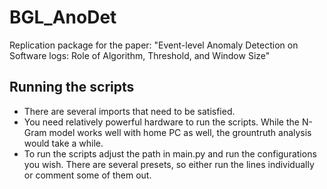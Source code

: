 # BGL_AnoDet

Replication package for the paper: "Event-level Anomaly Detection on Software logs: Role of Algorithm, Threshold, and Window Size"

## Running the scripts

- There are several imports that need to be satisfied. 
- You need relatively powerful hardware to run the scripts. While the N-Gram model works well with home PC as well, the grountruth analysis would take a while. 
- To run the scripts adjust the path in main.py and run the configurations you wish. There are several presets, so either run the lines individually or comment some of them out. 